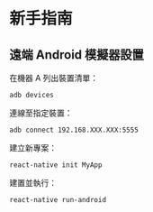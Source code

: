 # 新手指南

## 遠端 Android 模擬器設置

在機器 A 列出裝置清單：

```
adb devices
```

連線至指定裝置：

```
adb connect 192.168.XXX.XXX:5555
```

建立新專案：

```
react-native init MyApp
```

建置並執行：

```
react-native run-android
```

